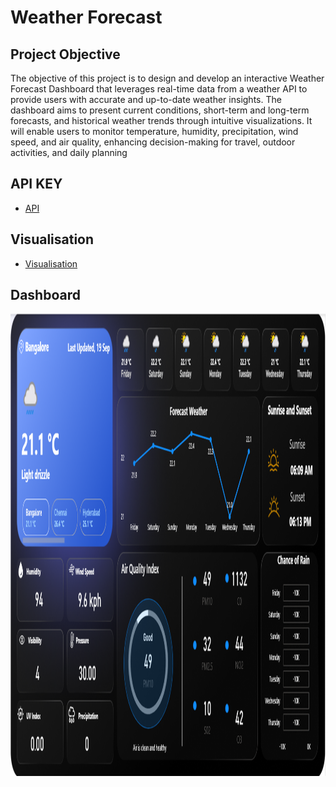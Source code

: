 # Weather Forecast
## Project Objective
The objective of this project is to design and develop an interactive Weather Forecast Dashboard that leverages real-time data from a weather API to provide users with accurate and up-to-date weather insights. The dashboard aims to present current conditions, short-term and long-term forecasts, and historical weather trends through intuitive visualizations. It will enable users to monitor temperature, humidity, precipitation, wind speed, and air quality, enhancing decision-making for travel, outdoor activities, and daily planning
## API KEY
- <a href ="https://www.weatherapi.com/my/">API</a>
## Visualisation
- <a href ="https://github.com/ChanduC2/Weather-Forecast/blob/main/Weather%20Forecast.pbix">Visualisation</a>
## Dashboard
<img width="1325" height="740" src="https://github.com/ChanduC2/Weather-Forecast/blob/main/Screenshot%202025-09-19%20223346.png" />
